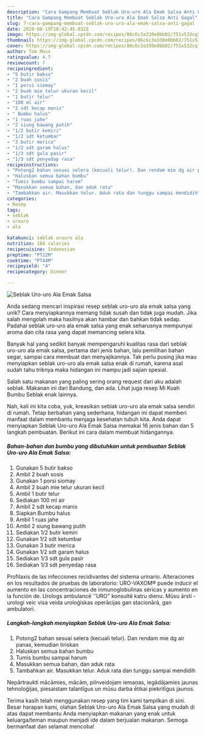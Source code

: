 ```yaml
---
description: "Cara Gampang Membuat Seblak Uro-uro Ala Emak Salsa Anti Gagal"
title: "Cara Gampang Membuat Seblak Uro-uro Ala Emak Salsa Anti Gagal"
slug: 7-cara-gampang-membuat-seblak-uro-uro-ala-emak-salsa-anti-gagal
date: 2020-08-19T10:42:45.032Z
image: https://img-global.cpcdn.com/recipes/86c6c3a330e0bb02/751x532cq70/seblak-uro-uro-ala-emak-salsa-foto-resep-utama.jpg
thumbnail: https://img-global.cpcdn.com/recipes/86c6c3a330e0bb02/751x532cq70/seblak-uro-uro-ala-emak-salsa-foto-resep-utama.jpg
cover: https://img-global.cpcdn.com/recipes/86c6c3a330e0bb02/751x532cq70/seblak-uro-uro-ala-emak-salsa-foto-resep-utama.jpg
author: Tom Moss
ratingvalue: 4.7
reviewcount: 7
recipeingredient:
- "5 butir bakso"
- "2 buah sosis"
- "1 porsi siomay"
- "2 buah mie telur ukuran kecil"
- "1 butir telur"
- "100 ml air"
- "2 sdt kecap manis"
- " Bumbu halus"
- "1 ruas jahe"
- "2 siung bawang putih"
- "1/2 butir kemiri"
- "1/2 sdt ketumbar"
- "3 butir merica"
- "1/2 sdt garam halus"
- "1/3 sdt gula pasir"
- "1/3 sdt penyedap rasa"
recipeinstructions:
- "Potong2 bahan sesuai selera (kecuali telur). Dan rendam mie dg air panas, kemudian tiriskan"
- "Haluskan semua bahan bumbu"
- "Tumis bumbu sampai harum"
- "Masukkan semua bahan, dan aduk rata"
- "Tambahkan air. Masukkan telur. Aduk rata dan tunggu sampai mendidih"
categories:
- Resep
tags:
- seblak
- urouro
- ala

katakunci: seblak urouro ala 
nutrition: 184 calories
recipecuisine: Indonesian
preptime: "PT22M"
cooktime: "PT44M"
recipeyield: "4"
recipecategory: Dinner

---
```



![Seblak Uro-uro Ala Emak Salsa](https://img-global.cpcdn.com/recipes/86c6c3a330e0bb02/751x532cq70/seblak-uro-uro-ala-emak-salsa-foto-resep-utama.jpg)

Anda sedang mencari inspirasi resep seblak uro-uro ala emak salsa yang unik? Cara menyiapkannya memang tidak susah dan tidak juga mudah. Jika salah mengolah maka hasilnya akan hambar dan bahkan tidak sedap. Padahal seblak uro-uro ala emak salsa yang enak seharusnya mempunyai aroma dan cita rasa yang dapat memancing selera kita.

Banyak hal yang sedikit banyak mempengaruhi kualitas rasa dari seblak uro-uro ala emak salsa, pertama dari jenis bahan, lalu pemilihan bahan segar, sampai cara membuat dan menyajikannya. Tak perlu pusing jika mau menyiapkan seblak uro-uro ala emak salsa enak di rumah, karena asal sudah tahu triknya maka hidangan ini mampu jadi sajian spesial.

Salah satu makanan yang paling sering orang request dari aku adalah seblak. Makanan ini dari Bandung, dan ada. Lihat juga resep Mi Kuah Bumbu Seblak enak lainnya.


Nah, kali ini kita coba, yuk, kreasikan seblak uro-uro ala emak salsa sendiri di rumah. Tetap berbahan yang sederhana, hidangan ini dapat memberi manfaat dalam membantu menjaga kesehatan tubuh kita. Anda dapat menyiapkan Seblak Uro-uro Ala Emak Salsa memakai 16 jenis bahan dan 5 langkah pembuatan. Berikut ini cara dalam membuat hidangannya.

<!--inarticleads1-->

##### Bahan-bahan dan bumbu yang dibutuhkan untuk pembuatan Seblak Uro-uro Ala Emak Salsa:

1. Gunakan 5 butir bakso
1. Ambil 2 buah sosis
1. Gunakan 1 porsi siomay
1. Ambil 2 buah mie telur ukuran kecil
1. Ambil 1 butir telur
1. Sediakan 100 ml air
1. Ambil 2 sdt kecap manis
1. Siapkan  Bumbu halus
1. Ambil 1 ruas jahe
1. Ambil 2 siung bawang putih
1. Sediakan 1/2 butir kemiri
1. Gunakan 1/2 sdt ketumbar
1. Gunakan 3 butir merica
1. Gunakan 1/2 sdt garam halus
1. Sediakan 1/3 sdt gula pasir
1. Sediakan 1/3 sdt penyedap rasa


Profilaxis de las infecciones recidivantes del sistema urinario. Alteraciones en los resultados de pruebas de laboratorio: URO-VAXOM® puede inducir el aumento en las concentraciones de inmunoglobulinas séricas y aumento en la función de. Urologs ambulancē &#39;&#39;URO&#34; konsultē katru dienu. Mūsu ārsti - urologi veic visa veida uroloģiskas operācijas gan stacionārā, gan ambulatori. 

<!--inarticleads2-->

##### Langkah-langkah menyiapkan Seblak Uro-uro Ala Emak Salsa:

1. Potong2 bahan sesuai selera (kecuali telur). Dan rendam mie dg air panas, kemudian tiriskan
1. Haluskan semua bahan bumbu
1. Tumis bumbu sampai harum
1. Masukkan semua bahan, dan aduk rata
1. Tambahkan air. Masukkan telur. Aduk rata dan tunggu sampai mendidih


Nepārtraukti mācāmies, mācām, pilnveidojam iemaņas, iegādājamies jaunas tehnoloģijas, piesaistam talantīgus un mūsu darba ētikai piekritīgus jaunos. 

Terima kasih telah menggunakan resep yang tim kami tampilkan di sini. Besar harapan kami, olahan Seblak Uro-uro Ala Emak Salsa yang mudah di atas dapat membantu Anda menyiapkan makanan yang enak untuk keluarga/teman maupun menjadi ide dalam berjualan makanan. Semoga bermanfaat dan selamat mencoba!

